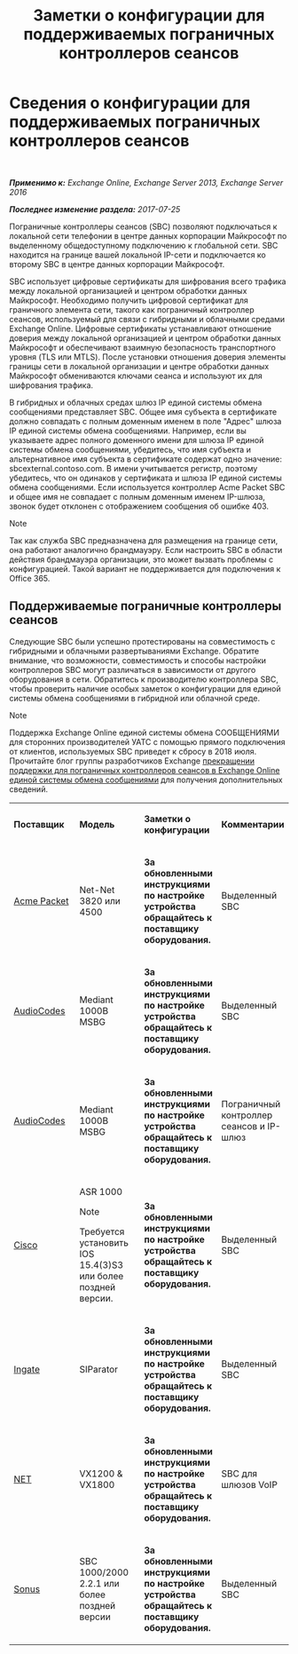 ﻿---
title: 'Заметки о конфигурации для поддерживаемых пограничных контроллеров сеансов'
TOCTitle: Сведения о конфигурации для поддерживаемых пограничных контроллеров сеансов
ms:assetid: d161f94a-a243-4294-93b3-2bf1dc17b59f
ms:mtpsurl: https://technet.microsoft.com/ru-ru/library/JJ673565(v=EXCHG.150)
ms:contentKeyID: 50556477
ms.date: 05/22/2018
mtps_version: v=EXCHG.150
ms.translationtype: MT
---

# Сведения о конфигурации для поддерживаемых пограничных контроллеров сеансов

 

_**Применимо к:** Exchange Online, Exchange Server 2013, Exchange Server 2016_

_**Последнее изменение раздела:** 2017-07-25_

Пограничные контроллеры сеансов (SBC) позволяют подключаться к локальной сети телефонии в центре данных корпорации Майкрософт по выделенному общедоступному подключению к глобальной сети. SBC находится на границе вашей локальной IP-сети и подключается ко второму SBC в центре данных корпорации Майкрософт.

SBC использует цифровые сертификаты для шифрования всего трафика между локальной организацией и центром обработки данных Майкрософт. Необходимо получить цифровой сертификат для граничного элемента сети, такого как пограничный контроллер сеансов, используемый для связи с гибридными и облачными средами Exchange Online. Цифровые сертификаты устанавливают отношение доверия между локальной организацией и центром обработки данных Майкрософт и обеспечивают взаимную безопасность транспортного уровня (TLS или MTLS). После установки отношения доверия элементы границы сети в локальной организации и центре обработки данных Майкрософт обмениваются ключами сеанса и используют их для шифрования трафика.

В гибридных и облачных средах шлюз IP единой системы обмена сообщениями представляет SBC. Общее имя субъекта в сертификате должно совпадать с полным доменным именем в поле "Адрес" шлюза IP единой системы обмена сообщениями. Например, если вы указываете адрес полного доменного имени для шлюза IP единой системы обмена сообщениями, убедитесь, что имя субъекта и альтернативное имя субъекта в сертификате содержат одно значение: sbcexternal.contoso.com. В имени учитывается регистр, поэтому убедитесь, что он одинаков у сертификата и шлюза IP единой системы обмена сообщениями. Если используется контроллер Acme Packet SBC и общее имя не совпадает с полным доменным именем IP-шлюза, звонок будет отклонен с отображением сообщения об ошибке 403.

> [!NOTE]  
> Так как служба SBC предназначена для размещения на границе сети, она работают аналогично брандмауэру. Если настроить SBC в области действия брандмауэра организации, это может вызвать проблемы с конфигурацией. Такой вариант не поддерживается для подключения к Office 365.


## Поддерживаемые пограничные контроллеры сеансов

Следующие SBC были успешно протестированы на совместимость с гибридными и облачными развертываниями Exchange. Обратите внимание, что возможности, совместимость и способы настройки контроллеров SBC могут различаться в зависимости от другого оборудования в сети. Обратитесь к производителю контроллера SBC, чтобы проверить наличие особых заметок о конфигурации для единой системы обмена сообщениями в гибридной или облачной среде.

> [!NOTE]  
> Поддержка Exchange Online единой системы обмена СООБЩЕНИЯМИ для сторонних производителей УАТС с помощью прямого подключения от клиентов, используемых SBC приведет к сбросу в 2018 июля. Прочитайте блог группы разработчиков Exchange <a href="https://blogs.technet.microsoft.com/exchange/2017/07/18/discontinuation-of-support-for-session-border-controllers-in-exchange-online-unified-messaging/">прекращении поддержки для пограничных контроллеров сеансов в Exchange Online единой системы обмена сообщениями</a> для получения дополнительных сведений.



<table>
<colgroup>
<col style="width: 25%" />
<col style="width: 25%" />
<col style="width: 25%" />
<col style="width: 25%" />
</colgroup>
<tbody>
<tr class="odd">
<td><p><strong>Поставщик</strong></p></td>
<td><p><strong>Модель</strong></p></td>
<td><p><strong>Заметки о конфигурации</strong></p></td>
<td><p><strong>Комментарии</strong></p></td>
</tr>
<tr class="even">
<td><p><a href="http://www.acmepacket.com">Acme Packet</a></p></td>
<td><p>Net-Net 3820 или 4500</p></td>
<td><p><strong>За обновленными инструкциями по настройке устройства обращайтесь к поставщику оборудования.</strong></p></td>
<td><p>Выделенный SBC</p></td>
</tr>
<tr class="odd">
<td><p><a href="https://www.audiocodes.com">AudioCodes</a></p></td>
<td><p>Mediant 1000B MSBG</p></td>
<td><p><strong>За обновленными инструкциями по настройке устройства обращайтесь к поставщику оборудования.</strong></p></td>
<td><p>Выделенный SBC</p></td>
</tr>
<tr class="even">
<td><p><a href="https://www.audiocodes.com">AudioCodes</a></p></td>
<td><p>Mediant 1000B MSBG</p></td>
<td><p><strong>За обновленными инструкциями по настройке устройства обращайтесь к поставщику оборудования.</strong></p></td>
<td><p>Пограничный контроллер сеансов и IP-шлюз</p></td>
</tr>
<tr class="odd">
<td><p><a href="https://www.cisco.com/c/dam/en/us/solutions/collateral/enterprise-networks/unified-access/cube-asr-release-10-0.pdf">Cisco</a></p></td>
<td><p>ASR 1000</p>

> [!NOTE]  
> Требуется установить IOS 15.4(3)S3 или более поздней версии.

</td>
<td><p><strong>За обновленными инструкциями по настройке устройства обращайтесь к поставщику оборудования.</strong></p></td>
<td><p>Выделенный SBC</p></td>
</tr>
<tr class="even">
<td><p><a href="https://www.ingate.com/">Ingate</a></p></td>
<td><p>SIParator</p></td>
<td><p><strong>За обновленными инструкциями по настройке устройства обращайтесь к поставщику оборудования.</strong></p></td>
<td><p>Выделенный SBC</p></td>
</tr>
<tr class="odd">
<td><p><a href="http://www.net.com">NET</a></p></td>
<td><p>VX1200 &amp; VX1800</p></td>
<td><p><strong>За обновленными инструкциями по настройке устройства обращайтесь к поставщику оборудования.</strong></p></td>
<td><p>SBC для шлюзов VoIP</p></td>
</tr>
<tr class="even">
<td><p><a href="http://www.sonus.net/">Sonus</a></p></td>
<td><p>SBC 1000/2000 2.2.1 или более поздней версии</p></td>
<td><p><strong>За обновленными инструкциями по настройке устройства обращайтесь к поставщику оборудования.</strong></p></td>
<td><p>Выделенный SBC</p></td>
</tr>
</tbody>
</table>

